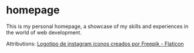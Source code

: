 # homepage
This is my personal homepage, a showcase of my skills and experiences in the world of web development.

Attributions:
<a href="https://www.flaticon.es/iconos-gratis/logotipo-de-instagram" title="logotipo de instagram iconos">Logotipo de instagram iconos creados por Freepik - Flaticon</a>